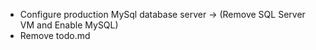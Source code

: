 - Configure production MySql database server -> (Remove SQL Server VM and Enable MySQL)
- Remove todo.md